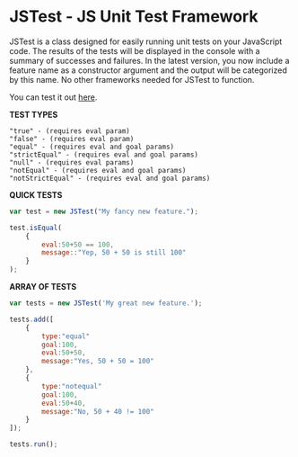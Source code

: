 JSTest - JS Unit Test Framework
===============================

JSTest is a class designed for easily running unit tests on your JavaScript code. The results of the tests will be displayed in the console with a summary of successes and failures. In the latest version, you now include a feature name as a constructor argument and the output will be categorized by this name. 
No other frameworks needed for JSTest to function.

You can test it out <a href="http://htmlpreview.github.com/?https://github.com/jakesankey/JSTest/blob/master/example/index.html" target="_blank">here</a>.

<b>TEST TYPES</b>

    "true" - (requires eval param) 
    "false" - (requires eval param)
    "equal" - (requires eval and goal params)
    "strictEqual" - (requires eval and goal params)
    "null" - (requires eval params)
    "notEqual" - (requires eval and goal params)
    "notStrictEqual" - (requires eval and goal params)

<b>QUICK TESTS</b>
```javascript
var test = new JSTest("My fancy new feature.");

test.isEqual(
    {
        eval:50+50 == 100,
        message::"Yep, 50 + 50 is still 100"
    }
);
```
<b>ARRAY OF TESTS</b>
```javascript
var tests = new JSTest('My great new feature.');

tests.add([
    {
        type:"equal"
        goal:100,
        eval:50+50,
        message:"Yes, 50 + 50 = 100"
    },
    {
        type:"notequal"
        goal:100,
        eval:50+40,
        message:"No, 50 + 40 != 100"
    }    
]);

tests.run();
```
